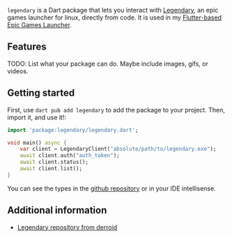 `legendary` is a Dart package that lets you interact with [Legendary](https://github.com/derrod/legendary), an epic games launcher for linux, directly from code. It is used in my [Flutter-based Epic Games Launcher]().

## Features

TODO: List what your package can do. Maybe include images, gifs, or videos.

## Getting started

First, use `dart pub add legendary` to add the package to your project. Then, import it, and use it!:

```dart
import 'package:legendary/legendary.dart';

void main() async {
    var client = LegendaryClient("absolute/path/to/legendary.exe");
    await client.auth("auth_token");
    await client.status();
    await client.list();
}
```

You can see the types in the [github repository](https://github.com/aitor-gomila/legendary-dart) or in your IDE intellisense.

## Additional information

- [Legendary repository from derroid](https://github.com/derroid/legendary)